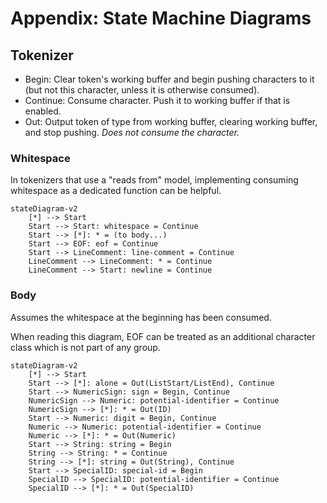 # Appendix: State Machine Diagrams

## Tokenizer

* Begin: Clear token's working buffer and begin pushing characters to it (but not this character, unless it is otherwise consumed).
* Continue: Consume character. Push it to working buffer if that is enabled.
* Out: Output token of type from working buffer, clearing working buffer, and stop pushing. _Does not consume the character._

### Whitespace

In tokenizers that use a "reads from" model, implementing consuming whitespace as a dedicated function can be helpful.

```mermaid
stateDiagram-v2
	[*] --> Start
	Start --> Start: whitespace = Continue
	Start --> [*]: * = (to body...)
	Start --> EOF: eof = Continue
	Start --> LineComment: line-comment = Continue
	LineComment --> LineComment: * = Continue
	LineComment --> Start: newline = Continue
```

### Body

Assumes the whitespace at the beginning has been consumed.

When reading this diagram, EOF can be treated as an additional character class which is not part of any group.

```mermaid
stateDiagram-v2
	[*] --> Start
	Start --> [*]: alone = Out(ListStart/ListEnd), Continue
	Start --> NumericSign: sign = Begin, Continue
	NumericSign --> Numeric: potential-identifier = Continue
	NumericSign --> [*]: * = Out(ID)
	Start --> Numeric: digit = Begin, Continue
	Numeric --> Numeric: potential-identifier = Continue
	Numeric --> [*]: * = Out(Numeric)
	Start --> String: string = Begin
	String --> String: * = Continue
	String --> [*]: string = Out(String), Continue
	Start --> SpecialID: special-id = Begin
	SpecialID --> SpecialID: potential-identifier = Continue
	SpecialID --> [*]: * = Out(SpecialID)
```

